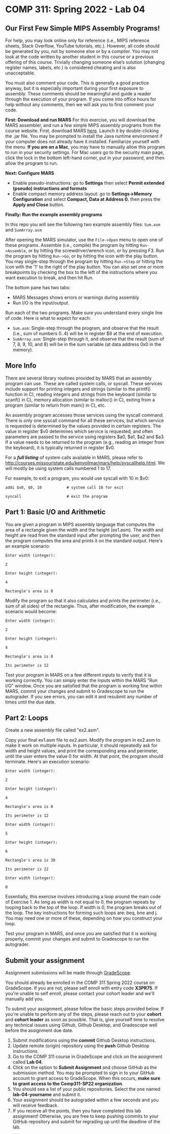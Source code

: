 # COMP 311: Spring 2022 - Lab 04

## Our First Few Simple MIPS Assembly Programs!

For help, you may look online only for reference (i.e., MIPS reference sheets, Stack Overflow, YouTube tutorials, etc.). However, all code should be generated by you, not by someone else or by a compiler. You may not look at the code written by another student in this course or a previous offering of this course. Trivially changing someone else’s solution (changing register names, labels, etc.) is considered cheating and is also unacceptable.

You must also comment your code. This is generally a good practice anyway, but it is especially important during your first exposure to assembly. These comments should be meaningful and guide a reader through the execution of your program. If you come into office hours for help without any comments, then we will ask you to first comment your code.

**First: Download and run MARS**
For this exercise, you will download the MARS assembler, and run a few simple MIPS assembly programs from the course website.
First, download MARS [here](https://courses.missouristate.edu/KenVollmar/MARS/MARS_4_5_Aug2014/Mars4_5.jar). Launch it by double-clicking the .jar file. You may be prompted to install the Java runtime environment if your computer does not already have it installed. Familiarize yourself with the menu. **If you are on a Mac**, you may have to manually allow this program to run in your security settings. For Mac users go to the security main page, click the lock in the bottom left-hand corner, put in your password, and then allow the program to run.

**Next: Configure MARS**

* Enable pseudo-instructions: go to **Settings** then select **Permit extended (pseudo) instructions and formats**
* Enable compact memory address layout: go to **Settings->Memory Configuration** and select **Compact, Data at Address 0.** then press the **Apply and Close** button. 

**Finally: Run the example assembly programs**

In this repo you will see the following two example assembly files: `Sum.asm` and `SumArray.asm`

After opening the MARS simulator, use the `File->Open` menu to open one of these programs. Assemble (i.e., compile) the program by hitting `Run->Assemble`, or by hitting the screwdriver/wrench icon, or by pressing F3. Run the program by hitting `Run->Go`, or by hitting the icon with the play button. You may single-step through the program by hitting `Run->Step` or hitting the icon with the '1' to the right of the play button. You can also set one or more breakpoints by checking the box to the left of the instructions where you want execution to break, and then hit Run.

The bottom pane has two tabs: 

- MARS Messages shows errors or warnings during assembly 
- Run I/O is the input/output.

Run each of the two programs. Make sure you understand every single line of code. Here is what to expect for each:

- `Sum.asm`: Single-step through the program, and observe that the result (i.e., sum of numbers 0..4) will be in register $8 at the end of execution.
- `SumArray.asm`: Single-step through it, and observe that the result (sum of 7, 8, 9, 10, and 8) will be in the sum variable (at data address 0x0 in the memory).

## More Info

There are several library routines provided by MARS that an assembly program can use. These are called system calls, or syscall. These services include support for printing integers and strings (similar to the printf() function in C), reading integers and strings from the keyboard (similar to scanf() in C), memory allocation (similar to malloc() in C), exiting from a program (similar to return from main() in C), etc.

An assembly program accesses those services using the syscall command. There is only one syscall command for all these services, but which service is requested is determined by the values provided in certain registers. The value in register $v0 determines which service is requested, and often parameters are passed to the service using registers $a0, $a1, $a2 and $a3. If a value needs to be returned to the program (e.g., reading an integer from the keyboard), it is typically returned in register $v0.

For a ***full listing*** of system calls available in MARS, please refer to http://courses.missouristate.edu/kenvollmar/mars/help/syscallhelp.html. We will mostly be using system calls numbered 1 to 17.

For example, to exit a program, you would use syscall with 10 in $v0:

`addi $v0, $0, 10			# system call 10 for exit`

`syscall					# exit the program`

## Part 1: Basic I/O and Arithmetic

You are given a program in MIPS assembly language that computes the area of a rectangle given the width and the height (ex1.asm). The width and height are read from the standard input after prompting the user, and then the program computes the area and prints it on the standard output. Here's an example scenario:

`Enter width (integer):`

`2`

`Enter height (integer):`

`4`

`Rectangle's area is 8`

Modify the program so that it also calculates and prints the perimeter (i.e., sum of all sides) of the rectangle. Thus, after modification, the example scenario would become:

`Enter width (integer):`

`2`

`Enter height (integer):`

`4`

`Rectangle's area is 8`

`Its perimeter is 12`

Test your program in MARS on a few different inputs to verify that it is working correctly. You can simply enter the inputs within the MARS "Run I/O" window. Once you are satisfied that the program is working fine within MARS, commit your changes and submit to Gradescope to run the autograder. If you see errors, you can edit it and resubmit any number of times until the due date. 


## Part 2: Loops

Create a new assembly file called "ex2.asm".

Copy your final ex1.asm file to ex2.asm. Modify the program in ex2.asm to make it work on multiple inputs. In particular, it should repeatedly ask for width and height values, and print the corresponding area and perimeter, until the user enters the value 0 for width. At that point, the program should terminate. Here's an execution scenario:

`Enter width (integer):`

`2`

`Enter height (integer):`

`4`

`Rectangle's area is 8`

`Its perimeter is 12`

`Enter width (integer):`

`5`

`Enter height (integer):`

`6`

`Rectangle's area is 30`

`Its perimeter is 22`

`Enter width (integer):`

`0`

Essentially, this exercise involves introducing a loop around the main code of Exercise 1. As long as width is not equal to 0, the program repeats by looping back to the top of the loop. If width is 0, the program breaks out of the loop. The key instructions for forming such loops are: beq, bne and j. You may need one or more of these, depending on how you construct your loop.

Test your program in MARS, and once you are satisfied that it is working properly, commit your changes and submit to Gradescope to run the autograder.

## Submit your assignment
Assignment submissions will be made through [GradeScope](https://www.gradescope.com).

You should already be enrolled in the COMP 311 Spring 2022 course on GradeScope. If you are not, please self enroll with entry code **X3PR75**. If you're unable to self enroll, please contact your cohort leader and we'll manually add you.

To submit your assignment, please follow the basic steps provided below. If you're unable to perform any of the steps, please reach out to your **cohort** and **cohort leader** as soon as possible. That is, give yourself time to resolve any technical issues using Github, Github Desktop, and Gradescope well before the assignment due date.

1. Submit modifications using the **commit** Github Desktop instructions.
2. Update remote (origin) repository using the **push** Github Desktop instructions.
3. Go to the COMP 311 course in GradeScope and click on the assignment called **Lab 04**.
4. Click on the option to **Submit Assignment** and choose GitHub as the submission method. You may be prompted to sign in to your GitHub account to grant access to GradeScope. When this occurs, **make sure to grant access to the Comp311-SP22 organization**.
5. You should see a list of your public repositories. Select the one named **lab-04-yourname** and submit it.
6. Your assignment should be autograded within a few seconds and you will receive feedback.
7. If you receive all the points, then you have completed this lab assignment! Otherwise, you are free to keep pushing commits to your GitHub repository and submit for regrading up until the deadline of the lab.

